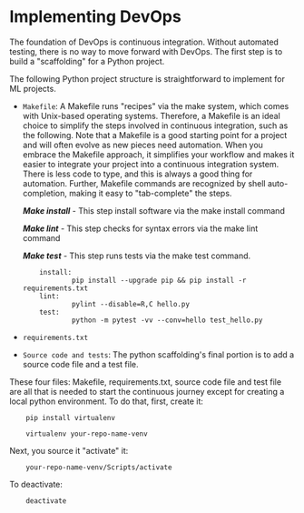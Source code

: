 # Implementing DevOps

The foundation of DevOps is continuous integration. Without automated testing, there is no way to move forward with DevOps. The first step is to build a "scaffolding" for a Python project.

The following Python project structure is straightforward to implement for ML projects.

- ```Makefile```: A Makefile runs "recipes" via the make system, which comes with Unix-based operating systems. Therefore, a Makefile is an ideal choice to simplify the steps involved in continuous integration, such as the following. Note that a Makefile is a good starting point for a project and will often evolve as new pieces need automation. When you embrace the Makefile approach, it simplifies your workflow and makes it easier to integrate your project into a continuous integration system. There is less code to type, and this is always a good thing for automation. Further, Makefile commands are recognized by shell auto-completion, making it easy to "tab-complete" the steps.

    ***Make install*** - This step install software via the make install command

    ***Make lint*** - This step checks for syntax errors via the make lint command

    ***Make test*** - This step runs tests via the make test command.
    ```
        install:
                pip install --upgrade pip && pip install -r requirements.txt
        lint:
                pylint --disable=R,C hello.py
        test:
                python -m pytest -vv --conv=hello test_hello.py

    ```
- ```requirements.txt```

- ```Source code and tests```: The python scaffolding's final portion is to add a source code file and a test file.

These four files: Makefile, requirements.txt, source code file and test file are all that is needed to start the continuous journey except for creating a local python environment. To do that, first, create it:
```
    pip install virtualenv

    virtualenv your-repo-name-venv
```
Next, you source it "activate" it:
```
    your-repo-name-venv/Scripts/activate
```
To deactivate:
```
    deactivate
```